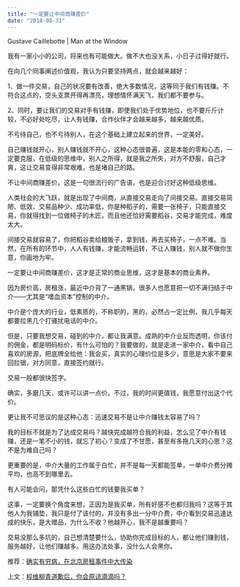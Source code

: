 ```yaml
---
title: "一定要让中间商赚差价"
date: "2018-08-31"
---
```


Gustave Caillebotte | Man at the Window

我有一家小小的公司，将来也有可能做大。做不大也没关系，小日子过得好就行。

在向几个同事阐述价值观，我认为只要坚持两点，就会越来越好：

1、做一件交易，自己的状况要有改善，绝大多数情况，这等同于我们有钱赚。不符合这点的，空头支票开得再漂亮，理想情怀满天飞，我们都不要参与。

2、同时，要让我们的交易对手有钱赚，即使我们处于优势地位，也不要斤斤计较，不必好处吃尽，让人有钱赚，合作伙伴才会越来越多，越来越优质。

不亏待自己，也不亏待别人，在这个基础上建立起来的世界，一定美好。

自己赚钱就开心，别人赚钱就不开心，这种心态很普遍，这是本能的零和心态，一定要克服，在低级的思维中，别人之所得，就是我之所失，对方不舒服，自己才爽，这让交易变得非常艰难，也是堵自己的路。

不让中间商赚差价。这是一句很流行的广告语，也是迎合讨好这种低级思维。

人类社会的大飞跃，就是出现了中间商，从直接交易走向了间接交易。直接交易简陋、低效、交易品种少、成功率低，你是种稻子的，需要一张椅子，只能直接交易，你就得找到一位做椅子的木匠，而且他还恰好需要稻谷，交易才能完成，难度太大。

间接交易就容易了，你把稻谷卖给粮贩子，拿到钱，再去买椅子，一点不难。当然，在所有的环节中，人人有钱赚，才能流畅运转，不让人赚钱，别人就不做你生意，你画地为牢。

一定要让中间商赚差价，这才是正常的商业思维，这才是基本的商业素养。

因为房价高，房租涨，最近中介背了一通黑锅，很多人也愿意把一切不满归结于中介——尤其是“嗜血资本”控制的中介。

中介是个庞大的行业，低素质的，不称职的，黑的，必然占一定比例，我几乎每天都要拉黑几个打骚扰电话的中介。

但是，只要我想交易，碰到的中介，都让我满意。成熟的中介业反而透明，你该付的佣金，都是明码标价，有什么可怕的？我要做的，就是走进一家中介，看中自己喜欢的房源，把底牌全给他：我会买，真实的心理价位是多少，意思是大家不要来回拉锯，对方同意，直接签约就行。

交易一般都很快签字。

确实，多磨几天，或许可以讲一点价。不过，我的时间更值钱，我愿意付出这个代价。

更让我不可思议的是这种心态：迅速交易不是让中介赚钱太容易了吗？

我的目标不就是为了达成交易吗？越快完成越符合我的利益，怎么见了中介有钱赚，还是一笔不小的钱，就忘了初心？变成了不甘愿，甚至有多拖几天的心思？这不是为难自己吗？

更重要的是，中介大量的工作属于白忙，并不是每一天都能签单，一单中介费分摊平均，也高不到哪里去。

有人可能会问，那凭什么这些白忙的钱要我买单？

这事，一定要换个角度来想，正因为是我买单，所有好感不也都归我吗？这等于其他人为我铺垫，我只是付了该付的，并没有多出一分中介费，中介看到交易迅速达成的快乐，是大赠品，为什么不收？他越开心，我不是越重要吗？

交易没那么多坑的，自己想清楚要什么，协助你完成目标的人，都让他们赚到钱，服务越好，让他们赚越多。用这办法处事，没什么人会黑你。

推荐：[确实有穷病，在北京房租事件中大传染](http://mp.weixin.qq.com/s?__biz=MjM5NDU0Mjk2MQ==&mid=2651630342&idx=1&sn=b6fc272b084b5e203f7adaca78ea6061&chksm=bd7e2f188a09a60e48bcedfab393f5c6d6e61248067bfcbdd50fd84df83b0d2e9b15424763a4&scene=21#wechat_redirect)

上文：[程维柳青道歉后，你会原谅滴滴吗？](http://mp.weixin.qq.com/s?__biz=MjM5NDU0Mjk2MQ==&mid=2651630421&idx=1&sn=1ed5f7a747e85d889fd842f67b484798&chksm=bd7e2f4b8a09a65d13a852d57f773f0f1029b33e9c90f8f86d59fd743382d04d70af0118cca9&scene=21#wechat_redirect)
